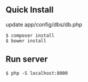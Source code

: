 ## Quick Install

update app/config/dbs/db.php

```
$ composer install
$ bower install
```

## Run server

```
$ php -S localhost:8000
```